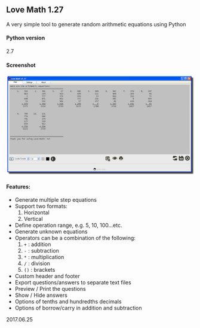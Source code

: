 ## Love Math 1.27
A very simple tool to generate random arithmetic equations using Python

#### Python version
2.7

#### Screenshot
![N|Solid](https://github.com/QuinnSong/LoveMath/blob/master/demo/main.png)

#### Features:
- Generate multiple step equations
- Support two formats: 
    1. Horizontal
	2. Vertical
- Define operation range, e.g. 5, 10, 100...etc.
- Generate unknown equations
- Operators can be a combination of the following:
    1. `+` : addition
    2. `-` : subtraction
    3. `*` : multiplication
    4. `/` : division
    5. `()` : brackets
- Custom header and footer
- Export questions/answers to separate text files
- Preview / Print the questions
- Show / Hide answers
- Options of tenths and hundredths decimals
- Options of borrow/carry in addition and subtraction

2017.06.25